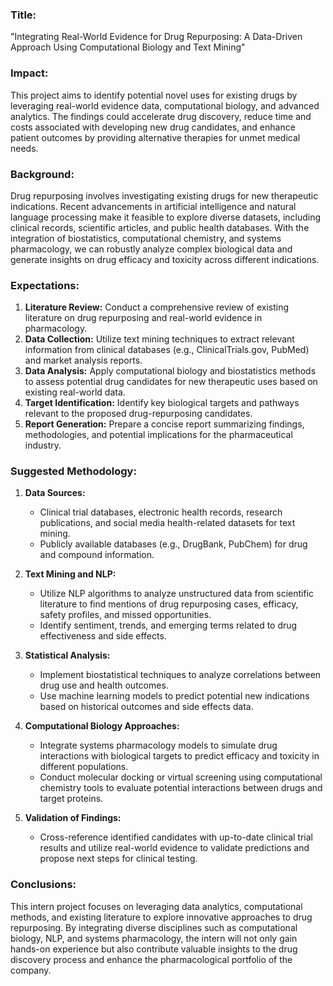 ### Title:
"Integrating Real-World Evidence for Drug Repurposing: A Data-Driven Approach Using Computational Biology and Text Mining"

### Impact:
This project aims to identify potential novel uses for existing drugs by leveraging real-world evidence data, computational biology, and advanced analytics. The findings could accelerate drug discovery, reduce time and costs associated with developing new drug candidates, and enhance patient outcomes by providing alternative therapies for unmet medical needs.

### Background:
Drug repurposing involves investigating existing drugs for new therapeutic indications. Recent advancements in artificial intelligence and natural language processing make it feasible to explore diverse datasets, including clinical records, scientific articles, and public health databases. With the integration of biostatistics, computational chemistry, and systems pharmacology, we can robustly analyze complex biological data and generate insights on drug efficacy and toxicity across different indications. 

### Expectations:
1. **Literature Review:** Conduct a comprehensive review of existing literature on drug repurposing and real-world evidence in pharmacology.
2. **Data Collection:** Utilize text mining techniques to extract relevant information from clinical databases (e.g., ClinicalTrials.gov, PubMed) and market analysis reports.
3. **Data Analysis:** Apply computational biology and biostatistics methods to assess potential drug candidates for new therapeutic uses based on existing real-world data.
4. **Target Identification:** Identify key biological targets and pathways relevant to the proposed drug-repurposing candidates.
5. **Report Generation:** Prepare a concise report summarizing findings, methodologies, and potential implications for the pharmaceutical industry.

### Suggested Methodology:
1. **Data Sources:**
   - Clinical trial databases, electronic health records, research publications, and social media health-related datasets for text mining.
   - Publicly available databases (e.g., DrugBank, PubChem) for drug and compound information.
   
2. **Text Mining and NLP:**
   - Utilize NLP algorithms to analyze unstructured data from scientific literature to find mentions of drug repurposing cases, efficacy, safety profiles, and missed opportunities.
   - Identify sentiment, trends, and emerging terms related to drug effectiveness and side effects.

3. **Statistical Analysis:**
   - Implement biostatistical techniques to analyze correlations between drug use and health outcomes.
   - Use machine learning models to predict potential new indications based on historical outcomes and side effects data.

4. **Computational Biology Approaches:**
   - Integrate systems pharmacology models to simulate drug interactions with biological targets to predict efficacy and toxicity in different populations.
   - Conduct molecular docking or virtual screening using computational chemistry tools to evaluate potential interactions between drugs and target proteins.

5. **Validation of Findings:**
   - Cross-reference identified candidates with up-to-date clinical trial results and utilize real-world evidence to validate predictions and propose next steps for clinical testing.

### Conclusions:
This intern project focuses on leveraging data analytics, computational methods, and existing literature to explore innovative approaches to drug repurposing. By integrating diverse disciplines such as computational biology, NLP, and systems pharmacology, the intern will not only gain hands-on experience but also contribute valuable insights to the drug discovery process and enhance the pharmacological portfolio of the company.